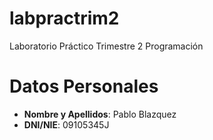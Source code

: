 # labpractrim2
Laboratorio Práctico Trimestre 2 Programación

# Datos Personales

* **Nombre y Apellidos**: Pablo Blazquez
* **DNI/NIE**: 09105345J

